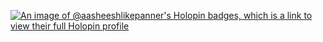 [![An image of @aasheeshlikepanner's Holopin badges, which is a link to view their full Holopin profile](https://holopin.me/aasheeshlikepanner)](https://holopin.io/@aasheeshlikepanner)

